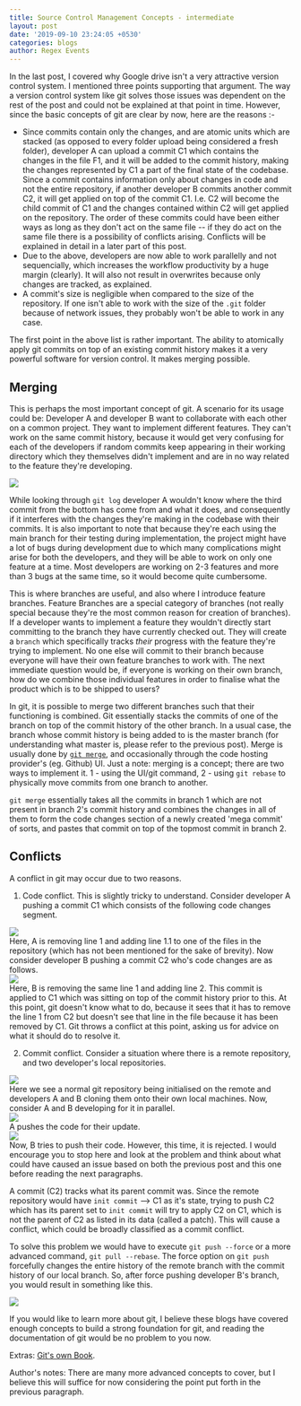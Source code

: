```yaml
---
title: Source Control Management Concepts - intermediate
layout: post
date: '2019-09-10 23:24:05 +0530'
categories: blogs
author: Regex Events
---
```


In the last post, I covered why Google drive isn't a very attractive version control system. I mentioned three points supporting that argument. The way a version control system like git solves those issues was dependent on the rest of the post and could not be explained at that point in time. However, since the basic concepts of git are clear by now, here are the reasons :-

- Since commits contain only the changes, and are atomic units which are stacked (as opposed to every folder upload being considered a fresh folder), developer A can upload a commit C1 which contains the changes in the file F1, and it will be added to the commit history, making the changes represented by C1 a part of the final state of the codebase. Since a commit contains information only about changes in code and not the entire repository, if another developer B commits another commit C2, it will get applied on top of the commit C1. I.e. C2 will become the child commit of C1 and the changes contained within C2 will get applied on the repository. The order of these commits could have been either ways as long as they don't act on the same file -- if they do act on the same file there is a possibility of conflicts arising. Conflicts will be explained in detail in a later part of this post.
- Due to the above, developers are now able to work parallelly and not sequencially, which increases the workflow productivity by a huge margin (clearly). It will also not result in overwrites because only changes are tracked, as explained.
- A commit's size is negligible when compared to the size of the repository. If one isn't able to work with the size of the `.git` folder because of network issues, they probably won't be able to work in any case.

The first point in the above list is rather important. The ability to atomically apply git commits on top of an existing commit history makes it a very powerful software for version control. It makes merging possible.

## Merging

This is perhaps the most important concept of git. A scenario for its usage could be: Developer A and developer B want to collaborate with each other on a common project. They want to implement different features. They can't work on the same commit history, because it would get very confusing for each of the developers if random commits keep appearing in their working directory which they themselves didn't implement and are in no way related to the feature they're developing. 

<img src="/git 2.1.png" style="display: block; margin: auto;" />

While looking through `git log` developer A wouldn't know where the third commit from the bottom has come from and what it does, and consequently if it interferes with the changes they're making in the codebase with their commits. It is also important to note that because they're each using the main branch for their testing during implementation, the project might have a lot of bugs during development due to which many complications might arise for both the developers, and they will be able to work on only one feature at a time. Most developers are working on 2-3 features and more than 3 bugs at the same time, so it would become quite cumbersome.

This is where branches are useful, and also where I introduce feature branches.
Feature Branches are a special category of branches (not really special because they're the most common reason for creation of branches). If a developer wants to implement a feature they wouldn't directly start committing to the branch they have currently checked out. They will create a `branch` which specifically tracks *their* progress with the feature they're trying to implement. No one else will commit to their branch because everyone will have their own feature branches to work with. The next immediate question would be, if everyone is working on their own branch, how do we combine those individual features in order to finalise what the product which is to be shipped to users?

In git, it is possible to merge two different branches such that their functioning is combined. Git essentially stacks the commits of one of the branch on top of the commit history of the other branch. In a usual case, the branch whose commit history is being added to is the master branch (for understanding what master is, please refer to the previous post). Merge is usually done by [`git merge`](https://git-scm.com/docs/git-merge), and occasionally through the code hosting provider's (eg. Github) UI. Just a note: merging is a concept; there are two ways to implement it. 1 - using the UI/git command, 2 - using `git rebase` to physically move commits from one branch to another.

`git merge` essentially takes all the commits in branch 1 which are not present in branch 2's commit history and combines the changes in all of them to form the code changes section of a newly created 'mega commit' of sorts, and pastes that commit on top of the topmost commit in branch 2.

## Conflicts

A conflict in git may occur due to two reasons.

1. Code conflict. This is slightly tricky to understand. Consider developer A pushing a commit C1 which consists of the following code changes segment.
<img src="/git 2.2.png" style="display: block; margin: auto;" />
Here, A is removing line 1 and adding line 1.1 to one of the files in the repository (which has not been mentioned for the sake of brevity). Now consider developer B pushing a commit C2 who's code changes are as follows.
<img src="/git 2.3.png" style="display: block; margin: auto;" />
Here, B is removing the same line 1 and adding line 2. This commit is applied to C1 which was sitting on top of the commit history prior to this. At this point, git doesn't know what to do, because it sees that it has to remove the line 1 from C2 but doesn't see that line in the file because it has been removed by C1. Git throws a conflict at this point, asking us for advice on what it should do to resolve it.

2. Commit conflict. Consider a situation where there is a remote repository, and two developer's local repositories.
<img src="/git 2.4.png" style="display: block; margin: auto;" />
Here we see a normal git repository being initialised on the remote and developers A and B cloning them onto their own local machines. Now, consider A and B developing for it in parallel.
<img src="/git 2.5.png" style="display: block; margin: auto;" />
A pushes the code for their update.
<img src="/git 2.6.png" style="display: block; margin: auto;" />
Now, B tries to push their code. However, this time, it is rejected. I would encourage you to stop here and look at the problem and think about what could have caused an issue based on both the previous post and this one before reading the next paragraphs.

A commit (C2) tracks what its parent commit was. Since the remote repository would have `init commit` --> C1 as it's state, trying to push C2 which has its parent set to `init commit` will try to apply C2 on C1, which is not the parent of C2 as listed in its data (called a patch). This will cause a conflict, which could be broadly classified as a commit conflict.

To solve this problem we would have to execute `git push --force` or a more advanced command, `git pull --rebase`. The force option on `git push` forcefully changes the entire history of the remote branch with the commit history of our local branch. So, after force pushing developer B's branch, you would result in something like this.

<img src="/git 2.7.png" style="display: block; margin: auto;" />

If you would like to learn more about git, I believe these blogs have covered enough concepts to build a strong foundation for git, and reading the documentation of git would be no problem to you now.

Extras: [Git's own Book](https://git-scm.com/book/en/v2).

Author's notes: There are many more advanced concepts to cover, but I believe this will suffice for now considering the point put forth in the previous paragraph.